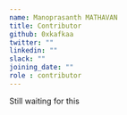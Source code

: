 ```yaml
---
name: Manoprasanth MATHAVAN
title: Contributor
github: 0xkafkaa
twitter: ""
linkedin: ""
slack: ""
joining_date: ""
role : contributor
---
```


Still waiting for this

